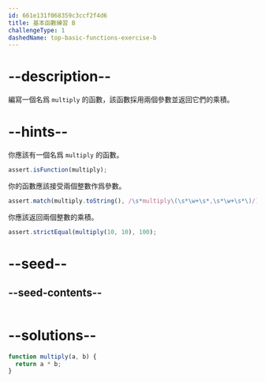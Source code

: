 ```yaml
---
id: 661e131f068359c3ccf2f4d6
title: 基本函數練習 B
challengeType: 1
dashedName: top-basic-functions-exercise-b
---
```


# --description--

編寫一個名爲 `multiply` 的函數，該函數採用兩個參數並返回它們的乘積。

# --hints--

你應該有一個名爲 `multiply` 的函數。

```js
assert.isFunction(multiply);
```

你的函數應該接受兩個整數作爲參數。

```js
assert.match(multiply.toString(), /\s*multiply\(\s*\w+\s*,\s*\w+\s*\)/);
```

你應該返回兩個整數的乘積。

```js
assert.strictEqual(multiply(10, 10), 100);
```


# --seed--

## --seed-contents--

```js

```

# --solutions--

```js 
function multiply(a, b) {
  return a * b;
}
```
